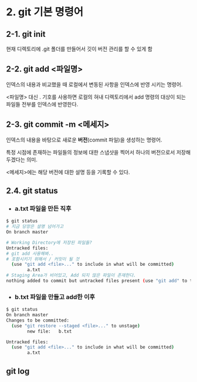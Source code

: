 # 2. git 기본 명령어



## 2-1. git init

현재 디렉토리에 .git 폴더를 만들어서 깃이 버전 관리를 할 수 있게 함



## 2-2. git add <파일명>

인덱스의 내용과 비교했을 때 로컬에서 변동된 사항을 인덱스에 반영 시키는 명령어.

<파일명> 대신 . 기호를 사용하면 로컬의 혀내 디렉토리에서 add 명령의 대상이 되는 파일들 전부를 인덱스에 반영한다.



## 2-3. git commit -m <메세지>

인덱스의 내용을 바탕으로 새로운 **버전**(commit 파일)을 생성하는 명령어.

특정 시점에 존재하는 파일들의 정보에 대한 스냅샷을 찍어서 하나의 버전으로서 저장해두겠다는 의미.

<메세지>에는 해당 버전에 대한 설명 등을 기록할 수 있다.

 

## 2.4. git status

- ### a.txt 파일을 만든 직후

```bash
$ git status
# 지금 당장은 설명 넘어가고
On branch master

# Working Directory에 저장된 파일들?
Untracked files:
# git add 사용해봐..
# 포함시키기 위해서 / 커밋이 될 것
  (use "git add <file>..." to include in what will be committed)
        a.txt
# Staging Area가 비어있고, Add 되지 않은 파일이 존재한다.
nothing added to commit but untracked files present (use "git add" to track)
```

- ### b.txt 파일을 만들고 add한 이후

```bash
$ git status
On branch master
Changes to be committed:
  (use "git restore --staged <file>..." to unstage)
        new file:   b.txt

Untracked files:
  (use "git add <file>..." to include in what will be committed)
        a.txt
```





## git log







